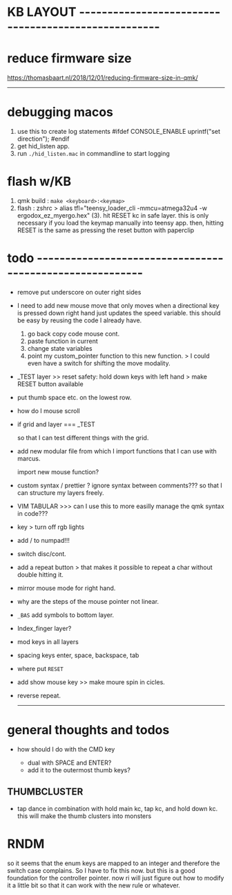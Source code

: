 # KB LAYOUT ----------------------------------------------------

# reduce firmware size

https://thomasbaart.nl/2018/12/01/reducing-firmware-size-in-qmk/

---

# debugging macos

1. use this to create log statements
   #ifdef CONSOLE_ENABLE
   uprintf("set direction");
   #endif
2. get hid_listen app.
3. run `./hid_listen.mac` in commandline to start logging

# flash w/KB

1. qmk build : `make <keyboard>:<keymap>`
2. flash : zshrc > alias tfl="teensy_loader_cli -mmcu=atmega32u4 -w ergodox_ez_myergo.hex"
   (3). hit RESET kc in safe layer.
   this is only necessary if you load the keymap manually into teensy app.
   then, hitting RESET is the same as pressing the reset button with paperclip

# todo ---------------------------------------------------------

- remove put underscore on outer right sides

- I need to add new mouse move that only moves when a directional key is pressed down
  right hand just updates the speed variable. this should be easy by reusing the code I already have.

  1. go back copy code mouse cont.
  2. paste function in current
  3. change state variables
  4. point my custom_pointer function to this new function. > I could even have a switch for shifting the move modality.

- \_TEST layer >> reset safety: hold down keys with left hand > make RESET button available

- put thumb space etc. on the lowest row.

- how do I mouse scroll

- if grid and layer === \_TEST

  so that I can test different things with the grid.

- add new modular file from which I import functions that I can use with marcus.

  import new mouse function?

- custom syntax / prettier ?
  ignore syntax between comments??? so that I can structure my layers freely.

- VIM TABULAR >>> can I use this to more easilly manage the qmk syntax in code???

- key > turn off rgb lights

* add / to numpad!!!

* switch disc/cont.

* add a repeat button > that makes it possible to repeat a char without double hitting it.

* mirror mouse mode for right hand.

* why are the steps of the mouse pointer not linear.

* `_BAS` add symbols to bottom layer.

* Index_finger layer?

* mod keys in all layers

* spacing keys
  enter, space, backspace, tab

* where put `RESET`

* add show mouse key >> make moure spin in cicles.

* reverse repeat.

  ---

# general thoughts and todos

- how should I do with the CMD key

  - dual with SPACE and ENTER?
  - add it to the outermost thumb keys?

## THUMBCLUSTER

- tap dance in combination with hold
  main kc, tap kc, and hold down kc.
  this will make the thumb clusters into monsters

# RNDM

so it seems that the enum keys are mapped to an integer and therefore the switch case complains.
So I have to fix this now. but this is a good foundation for the controller pointer.
now ri will just figure out how to modify it a little bit so that it can work with the new
rule or whatever.
